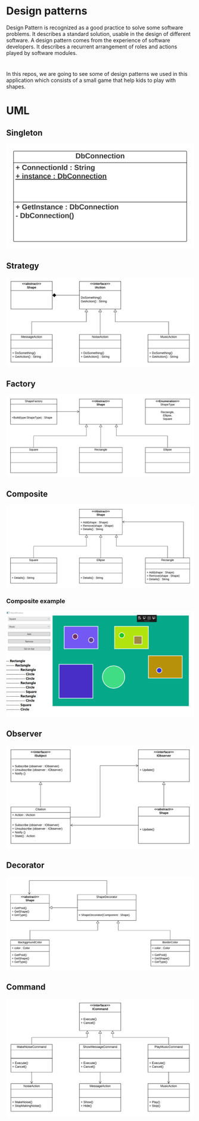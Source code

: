 # Design patterns

Design Pattern is recognized as a good practice to solve some software problems. 
It describes a standard solution, usable in the design of different software.
A design pattern comes from the experience of software developers.
It describes a recurrent arrangement of roles and actions played by software modules.

#

In this repos, we are going to see some of design patterns we used in this application which consists of 
a small game that help kids to play with shapes.

# UML 

## Singleton
![alt text](https://github.com/saibioussama/MPISI-Design-patterns/blob/master/DesginPattern/UML/DP_Singleton.png)
## Strategy
![alt text](https://github.com/saibioussama/MPISI-Design-patterns/blob/master/DesginPattern/UML/DP_Strategy_UML.png)
## Factory
![alt text](https://github.com/saibioussama/MPISI-Design-patterns/blob/master/DesginPattern/UML/UML_Factory.png)
## Composite
![alt text](https://github.com/saibioussama/MPISI-Design-patterns/blob/master/DesginPattern/UML/Composite_UML.png)
### Composite example
![alt text](https://github.com/saibioussama/MPISI-Design-patterns/blob/master/DesginPattern/UML/ShapesDemo.png)
## Observer
![alt text](https://github.com/saibioussama/MPISI-Design-patterns/blob/master/DesginPattern/UML/Observer_UML.png)
## Decorator
![alt text](https://github.com/saibioussama/MPISI-Design-patterns/blob/master/DesginPattern/UML/uml_decorator.png)
## Command
![alt text](https://github.com/saibioussama/MPISI-Design-patterns/blob/master/DesginPattern/UML/Command_dp_uml.png)
